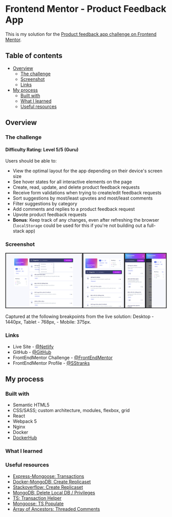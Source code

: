 # Frontend Mentor - Product Feedback App

This is my solution for the [Product feedback app challenge on Frontend Mentor](https://www.frontendmentor.io/challenges/product-feedback-app-wbvUYqjR6).

## Table of contents

- [Overview](#overview)
  - [The challenge](#the-challenge)
  - [Screenshot](#screenshot)
  - [Links](#links)
- [My process](#my-process)
  - [Built with](#built-with)
  - [What I learned](#what-i-learned)
  - [Useful resources](#useful-resources)

## Overview

### The challenge

#### Difficulty Rating: Level 5/5 (Guru)

Users should be able to:

- View the optimal layout for the app depending on their device's screen size
- See hover states for all interactive elements on the page
- Create, read, update, and delete product feedback requests
- Receive form validations when trying to create/edit feedback requests
- Sort suggestions by most/least upvotes and most/least comments
- Filter suggestions by category
- Add comments and replies to a product feedback request
- Upvote product feedback requests
- **Bonus**: Keep track of any changes, even after refreshing the browser (`localStorage` could be used for this if you're not building out a full-stack app)

### Screenshot

![](./screenshot.jpg)

Captured at the following breakpoints from the live solution: Desktop - 1440px, Tablet - 768px, - Mobile: 375px.

### Links

- Live Site - [@Netlify]()
- GitHub - [@GitHub](https://github.com/SStranks/MyFirstRepository/tree/master/FrontEndMentor/33_project_feedback_app)
- FrontEndMentor Challenge - [@FrontEndMentor](https://www.frontendmentor.io/challenges/product-feedback-app-wbvUYqjR6)
- FrontEndMentor Profile - [@SStranks](https://www.frontendmentor.io/profile/SStranks)

## My process

### Built with

- Semantic HTML5
- CSS/SASS; custom architecture, modules, flexbox, grid
- React
- Webpack 5
- Nginx
- Docker
- [DockerHub](https://hub.docker.com/)

### What I learned

### Useful resources

- [Express-Mongoose: Transactions](<https://www.ultimateakash.com/blog-details/IiwzQGAKYAo=/How-to-implement-Transactions-in-Mongoose-&-Node.Js-(Express)>)
- [Docker-MongoDB: Create Replicaset](https://bytelanguage.com/2023/02/13/create-mongo-replicaset-using-docker-compose/)
- [Stackoverflow: Create Replicaset](https://stackoverflow.com/questions/76013265/how-to-do-a-mongodb-6-single-node-replicaset-with-docker-compose)
- [MongoDB: Delete Local DB / Privileges](https://superuser.com/questions/1443569/mongodb-cant-drop-local-database-with-root-user)
- [TS: Transaction Helper](https://github.com/cashpositive-org/mongoose-transact-utils/blob/master/src/index.ts)
- [Mongoose: TS Populate](https://mongoosejs.com/docs/typescript/populate.html)
- [Array of Ancestors: Threaded Comments](https://citywebconsultants.co.uk/blogs/threaded-comments-with-an-array-of-ancestors-structure-in-mongodb)

